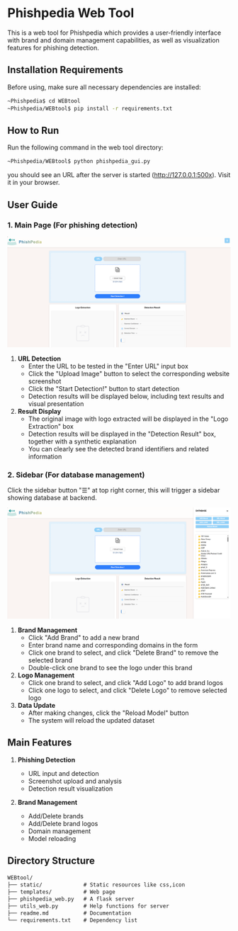 # Phishpedia Web Tool

This is a web tool for Phishpedia which provides a user-friendly interface with brand and domain management capabilities, as well as visualization features for phishing detection.

## Installation Requirements

Before using, make sure all necessary dependencies are installed:

```bash
~Phishpedia$ cd WEBtool
~Phishpedia/WEBtool$ pip install -r requirements.txt
```

## How to Run

Run the following command in the web tool directory:

```bash
~Phishpedia/WEBtool$ python phishpedia_gui.py
```

you should see an URL after the server is started (http://127.0.0.1:500x). Visit it in your browser.

## User Guide

### 1. Main Page (For phishing detection)

![image-20241228141453032](./mainpage.png)

1. **URL Detection**
   - Enter the URL to be tested in the "Enter URL" input box
   - Click the "Upload Image" button to select the corresponding website screenshot
   - Click the "Start Detection!" button to start detection
   - Detection results will be displayed below, including text results and visual presentation
2. **Result Display**
   - The original image with logo extracted will be displayed in the "Logo Extraction" box
   - Detection results will be displayed in the "Detection Result" box, together with a synthetic explanation
   - You can clearly see the detected brand identifiers and related information



### 2. Sidebar (For database management)

Click the sidebar button "☰" at top right corner, this will trigger a sidebar showing database at backend.

![image-20241228141419609](./sidebar.png)

1. **Brand Management**
   - Click "Add Brand" to add a new brand
   - Enter brand name and corresponding domains in the form
   - Click one brand to select, and click "Delete Brand" to remove the selected brand
   - Double-click one brand to see the logo under this brand
2. **Logo Management**
   - Click one brand to select, and click "Add Logo" to add brand logos
   - Click one logo to select, and click "Delete Logo" to remove selected logo
3. **Data Update**
   - After making changes, click the "Reload Model" button
   - The system will reload the updated dataset

## Main Features

1. **Phishing Detection**
   - URL input and detection
   - Screenshot upload and analysis
   - Detection result visualization

2. **Brand Management**
   - Add/Delete brands
   - Add/Delete brand logos
   - Domain management
   - Model reloading

## Directory Structure

```
WEBtool/
├── static/             # Static resources like css,icon
├── templates/          # Web page 
├── phishpedia_web.py   # A flask server
├── utils_web.py        # Help functions for server
├── readme.md           # Documentation
└── requirements.txt    # Dependency list
```
